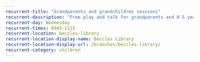 ```yaml
---
recurrent-title: "Grandparents and grandchildren sessions"
recurrent-description: "Free play and talk for grandparents and 0-5 year-old grandchildren."
recurrent-day: Wednesday
recurrent-times: 0945-1115
recurrent-location: beccles-library
recurrent-location-display-name: Beccles Library
recurrent-location-display-url: /branches/beccles-library/
recurrent-category: children
---
```

